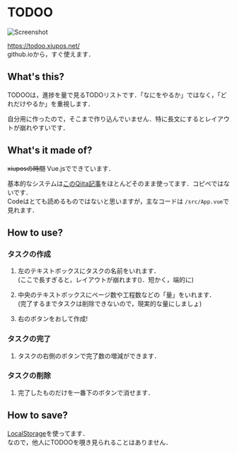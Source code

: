 # TODOO

![Screenshot](https://cdn-ak.f.st-hatena.com/images/fotolife/h/ha2zakura/20200102/20200102173744.png)

https://todoo.xiupos.net/  
github.ioから，すぐ使えます．

## What's this?
TODOOは，進捗を量で見るTODOリストです．「なにをやるか」ではなく，「どれだけやるか」を重視します．  

自分用に作ったので，そこまで作り込んでいません．特に長文にするとレイアウトが崩れやすいです．

## What's it made of?
~~xiuposの時間~~ Vue.jsでできています．  

基本的なシステムは[このQiita記事](https://qiita.com/moonglows76/items/358ef3cd1566c38ece3a)をほとんどそのまま使ってます．コピペではないです．  
Codeはとても読めるものではないと思いますが，主なコードは `/src/App.vue`で見れます．  

## How to use?

### タスクの作成

1. 左のテキストボックスにタスクの名前をいれます．  
(ここで長すぎると，レイアウトが崩れます()．短かく，端的に)

1. 中央のテキストボックスにページ数や工程数などの「量」をいれます．  
(完了するまでタスクは削除できないので，現実的な量にしましょ)

1. 右のボタンをおして作成!

### タスクの完了

1. タスクの右側のボタンで完了数の増減ができます．

### タスクの削除

1. 完了したものだけを一番下のボタンで消せます．

## How to save?

[LocalStorage](https://www.w3schools.com/html/html5_webstorage.asp)を使ってます．  
なので，他人にTODOOを覗き見られることはありません．
